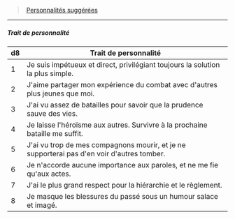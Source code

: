 ﻿---
!PersonalityTraitItem
Table: >+
  |d8|Trait de personnalité|

  |---|---|

  |1|Je suis impétueux et direct, privilégiant <!--br-->toujours la solution la plus simple.|

  |2|J'aime partager mon expérience du combat <!--br-->avec d'autres plus jeunes que moi.|

  |3|J'ai vu assez de batailles pour savoir que la <!--br-->prudence sauve des vies.|

  |4|Je laisse l'héroïsme aux autres. Survivre à la <!--br-->prochaine bataille me suffit.|

  |5|J'ai vu trop de mes compagnons mourir, et je <!--br-->ne supporterai pas d'en voir d'autres tomber.|

  |6|Je n'accorde aucune importance aux paroles, <!--br-->et ne me fie qu'aux actes.|

  |7|J'ai le plus grand respect pour la hiérarchie et <!--br-->le règlement.|

  |8|Je masque les blessures du passé sous un <!--br-->humour salace et imagé.|

Id: background_militaire_hd.md#trait-de-personnalité
ParentLink: background_militaire_hd.md#personnalités-suggérées
Name: Trait de personnalité
ParentName: Personnalités suggérées
NameLevel: 5
Attributes:
  Name: Trait de personnalité
  Markdown: >+
    ##### <!--Name-->Trait de personnalité<!--/Name-->


    |d8|Trait de personnalité|

    |---|---|

    |1|Je suis impétueux et direct, privilégiant <!--br-->toujours la solution la plus simple.|

    |2|J'aime partager mon expérience du combat <!--br-->avec d'autres plus jeunes que moi.|

    |3|J'ai vu assez de batailles pour savoir que la <!--br-->prudence sauve des vies.|

    |4|Je laisse l'héroïsme aux autres. Survivre à la <!--br-->prochaine bataille me suffit.|

    |5|J'ai vu trop de mes compagnons mourir, et je <!--br-->ne supporterai pas d'en voir d'autres tomber.|

    |6|Je n'accorde aucune importance aux paroles, <!--br-->et ne me fie qu'aux actes.|

    |7|J'ai le plus grand respect pour la hiérarchie et <!--br-->le règlement.|

    |8|Je masque les blessures du passé sous un <!--br-->humour salace et imagé.|

  Table: >+
    |d8|Trait de personnalité|

    |---|---|

    |1|Je suis impétueux et direct, privilégiant <!--br-->toujours la solution la plus simple.|

    |2|J'aime partager mon expérience du combat <!--br-->avec d'autres plus jeunes que moi.|

    |3|J'ai vu assez de batailles pour savoir que la <!--br-->prudence sauve des vies.|

    |4|Je laisse l'héroïsme aux autres. Survivre à la <!--br-->prochaine bataille me suffit.|

    |5|J'ai vu trop de mes compagnons mourir, et je <!--br-->ne supporterai pas d'en voir d'autres tomber.|

    |6|Je n'accorde aucune importance aux paroles, <!--br-->et ne me fie qu'aux actes.|

    |7|J'ai le plus grand respect pour la hiérarchie et <!--br-->le règlement.|

    |8|Je masque les blessures du passé sous un <!--br-->humour salace et imagé.|

AttributesDictionary: >+
  Name: Trait de personnalité

  Markdown: >+

    ##### <!--Name-->Trait de personnalité<!--/Name-->





    |d8|Trait de personnalité|



    |---|---|



    |1|Je suis impétueux et direct, privilégiant <!--br-->toujours la solution la plus simple.|



    |2|J'aime partager mon expérience du combat <!--br-->avec d'autres plus jeunes que moi.|



    |3|J'ai vu assez de batailles pour savoir que la <!--br-->prudence sauve des vies.|



    |4|Je laisse l'héroïsme aux autres. Survivre à la <!--br-->prochaine bataille me suffit.|



    |5|J'ai vu trop de mes compagnons mourir, et je <!--br-->ne supporterai pas d'en voir d'autres tomber.|



    |6|Je n'accorde aucune importance aux paroles, <!--br-->et ne me fie qu'aux actes.|



    |7|J'ai le plus grand respect pour la hiérarchie et <!--br-->le règlement.|



    |8|Je masque les blessures du passé sous un <!--br-->humour salace et imagé.|



  Table: >+

    |d8|Trait de personnalité|



    |---|---|



    |1|Je suis impétueux et direct, privilégiant <!--br-->toujours la solution la plus simple.|



    |2|J'aime partager mon expérience du combat <!--br-->avec d'autres plus jeunes que moi.|



    |3|J'ai vu assez de batailles pour savoir que la <!--br-->prudence sauve des vies.|



    |4|Je laisse l'héroïsme aux autres. Survivre à la <!--br-->prochaine bataille me suffit.|



    |5|J'ai vu trop de mes compagnons mourir, et je <!--br-->ne supporterai pas d'en voir d'autres tomber.|



    |6|Je n'accorde aucune importance aux paroles, <!--br-->et ne me fie qu'aux actes.|



    |7|J'ai le plus grand respect pour la hiérarchie et <!--br-->le règlement.|



    |8|Je masque les blessures du passé sous un <!--br-->humour salace et imagé.|



---
> [Personnalités suggérées](hd_background_militaire_personnalites_suggerees.md)

---

##### Trait de personnalité

|d8|Trait de personnalité|
|---|---|
|1|Je suis impétueux et direct, privilégiant toujours la solution la plus simple.|
|2|J'aime partager mon expérience du combat avec d'autres plus jeunes que moi.|
|3|J'ai vu assez de batailles pour savoir que la prudence sauve des vies.|
|4|Je laisse l'héroïsme aux autres. Survivre à la prochaine bataille me suffit.|
|5|J'ai vu trop de mes compagnons mourir, et je ne supporterai pas d'en voir d'autres tomber.|
|6|Je n'accorde aucune importance aux paroles, et ne me fie qu'aux actes.|
|7|J'ai le plus grand respect pour la hiérarchie et le règlement.|
|8|Je masque les blessures du passé sous un humour salace et imagé.|

